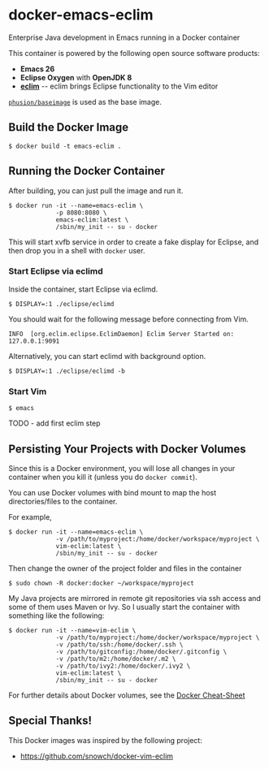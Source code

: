 # docker-emacs-eclim

Enterprise Java development in Emacs running in a Docker container

This container is powered by the following open source software
products:

- **Emacs 26**
- **Eclipse Oxygen** with **OpenJDK 8**
- **[eclim](http://eclim.org/)** -- eclim brings Eclipse functionality
  to the Vim editor

[`phusion/baseimage`](https://hub.docker.com/r/phusion/baseimage/) is
used as the base image.


## Build the Docker Image


```
$ docker build -t emacs-eclim .
```

## Running the Docker Container

After building, you can just pull the image and run it.

```
$ docker run -it --name=emacs-eclim \
             -p 8080:8080 \
             emacs-eclim:latest \
             /sbin/my_init -- su - docker
```

This will start xvfb service in order to create a fake display for
Eclipse, and then drop you in a shell with `docker` user.


### Start Eclipse via eclimd

Inside the container, start Eclipse via eclimd.

```
$ DISPLAY=:1 ./eclipse/eclimd
```

You should wait for the following message before connecting from
Vim.

```
INFO  [org.eclim.eclipse.EclimDaemon] Eclim Server Started on: 127.0.0.1:9091
```

Alternatively, you can start eclimd with background option.

```
$ DISPLAY=:1 ./eclipse/eclimd -b
```


### Start Vim

```
$ emacs
```

TODO - add first eclim step

## Persisting Your Projects with Docker Volumes

Since this is a Docker environment, you will lose all changes in your
container when you kill it (unless you do `docker commit`).

You can use Docker volumes with bind mount to map the host
directories/files to the container.

For example,

```
$ docker run -it --name=emacs-eclim \
             -v /path/to/myproject:/home/docker/workspace/myproject \
             vim-eclim:latest \
             /sbin/my_init -- su - docker
```

Then change the owner of the project folder and files in the container

```
$ sudo chown -R docker:docker ~/workspace/myproject
```

My Java projects are mirrored in remote git repositories via ssh
access and some of them uses Maven or Ivy. So I usually start the
container with something like the following:

```
$ docker run -it --name=vim-eclim \
             -v /path/to/myproject:/home/docker/workspace/myproject \
             -v /path/to/ssh:/home/docker/.ssh \
             -v /path/to/gitconfig:/home/docker/.gitconfig \
             -v /path/to/m2:/home/docker/.m2 \
             -v /path/to/ivy2:/home/docker/.ivy2 \
             vim-eclim:latest \
             /sbin/my_init -- su - docker
```

For further details about Docker volumes, see the
[Docker Cheat-Sheet](https://github.com/wsargent/docker-cheat-sheet#volumes)


## Special Thanks!

This Docker images was inspired by the following project:

- https://github.com/snowch/docker-vim-eclim
